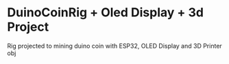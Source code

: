 # DuinoCoinRig + Oled Display + 3d Project

Rig projected to mining duino coin with ESP32, OLED Display and 3D Printer obj
